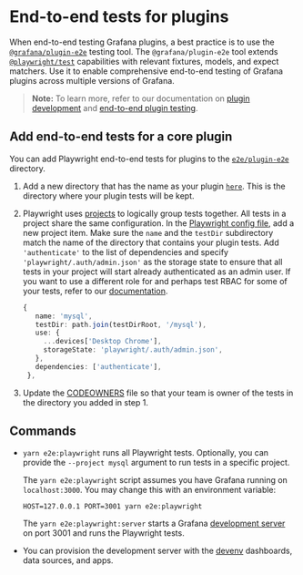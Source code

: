 # End-to-end tests for plugins

When end-to-end testing Grafana plugins, a best practice is to use the [`@grafana/plugin-e2e`](https://www.npmjs.com/package/@grafana/plugin-e2e?activeTab=readme) testing tool. The `@grafana/plugin-e2e` tool extends [`@playwright/test`](https://playwright.dev/) capabilities with relevant fixtures, models, and expect matchers. Use it to enable comprehensive end-to-end testing of Grafana plugins across multiple versions of Grafana.

> **Note:** To learn more, refer to our documentation on [plugin development](https://grafana.com/developers/plugin-tools/) and [end-to-end plugin testing](https://grafana.com/developers/plugin-tools/e2e-test-a-plugin/get-started).

## Add end-to-end tests for a core plugin

You can add Playwright end-to-end tests for plugins to the [`e2e/plugin-e2e`](https://github.com/grafana/grafana/tree/main/e2e/plugin-e2e) directory.

1. Add a new directory that has the name as your plugin [`here`](https://github.com/grafana/grafana/tree/main/e2e/plugin-e2e). This is the directory where your plugin tests will be kept.

2. Playwright uses [projects](https://playwright.dev/docs/test-projects) to logically group tests together. All tests in a project share the same configuration.
   In the [Playwright config file](https://github.com/grafana/grafana/blob/main/playwright.config.ts), add a new project item. Make sure the `name` and the `testDir` subdirectory match the name of the directory that contains your plugin tests.
   Add `'authenticate'` to the list of dependencies and specify `'playwright/.auth/admin.json'` as the storage state to ensure that all tests in your project will start already authenticated as an admin user. If you want to use a different role for and perhaps test RBAC for some of your tests, refer to our [documentation](https://grafana.com/developers/plugin-tools/e2e-test-a-plugin/use-authentication).
   
   ``` ts
   {
      name: 'mysql',
      testDir: path.join(testDirRoot, '/mysql'),
      use: {
        ...devices['Desktop Chrome'],
        storageState: 'playwright/.auth/admin.json',
      },
      dependencies: ['authenticate'],
    },
   ```

3. Update the [CODEOWNERS](https://github.com/grafana/grafana/blob/main/.github/CODEOWNERS/#L315) file so that your team is owner of the tests in the directory you added in step 1.

## Commands

- `yarn e2e:playwright` runs all Playwright tests. Optionally, you can provide the `--project mysql` argument to run tests in a specific project.
  
  The `yarn e2e:playwright` script assumes you have Grafana running on `localhost:3000`. You may change this with an environment variable:
  
  `HOST=127.0.0.1 PORT=3001 yarn e2e:playwright`
  
  The `yarn e2e:playwright:server` starts a Grafana [development server](https://github.com/grafana/grafana/blob/main/scripts/grafana-server/start-server) on port 3001 and runs the Playwright tests.

- You can provision the development server with the [devenv](https://github.com/grafana/grafana/blob/main/contribute/developer-guide.md#add-data-sources) dashboards, data sources, and apps.
